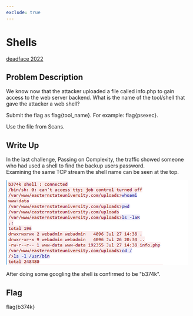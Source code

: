 ```yaml
---
exclude: true
---
```

# Shells

[deadface 2022](..)  

## Problem Description

We know now that the attacker uploaded a file called info.php to gain access to the web server backend. What is the name of the tool/shell that gave the attacker a web shell?

Submit the flag as flag{tool_name}. For example: flag{psexec}.

Use the file from Scans.

## Write Up

In the last challenge, Passing on Complexity, the traffic showed someone who had used a shell to find the backup users password.  
Examining the same TCP stream the shell name can be seen at the top.

![PCAP showing shell name](Shells.PNG "Shell name shown")



After doing some googling the shell is confirmed to be "b374k".

## Flag

flag{b374k}

